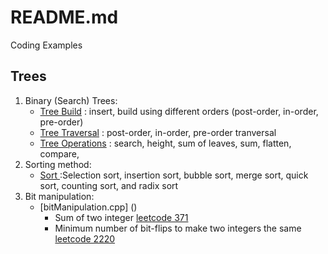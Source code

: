 # README.md
Coding Examples

## Trees
1. Binary (Search) Trees: 
    - [Tree Build](https://github.com/powershoping/codingEx/blob/master/trees/include/bstBuild.tcc) :  insert, build using different orders (post-order, in-order, pre-order) 
    - [Tree Traversal](https://github.com/powershoping/codingEx/blob/master/trees/include/bstTraversal.tcc) : post-order, in-order, pre-order tranversal
    - [Tree Operations](https://github.com/powershoping/codingEx/blob/master/trees/include/bstOperation.tcc) : search, height, sum of leaves, sum, flatten, compare, 
2. Sorting method:    
    - [Sort ](https://github.com/powershoping/codingEx/blob/master/sort/src/sort.cpp) :Selection sort, insertion sort, bubble sort, merge sort, quick sort, counting sort, and radix sort
3. Bit manipulation: 
    - [bitManipulation.cpp] ()
         - Sum of two integer [leetcode 371]( https://leetcode.com/problems/sum-of-two-integers/description/)
         - Minimum number of bit-flips to make two integers the same [leetcode 2220](https://leetcode.com/problems/minimum-bit-flips-to-convert-number/description/)